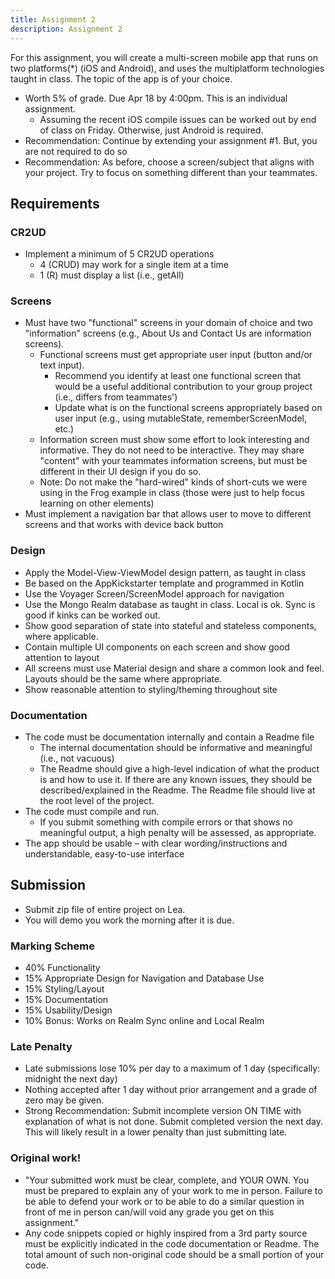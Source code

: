 ```yaml
---
title: Assignment 2
description: Assignment 2
---
```


For this assignment, you will create a multi-screen mobile app that runs on two platforms(\*) (iOS and Android), and uses the multiplatform technologies taught in class. The topic of the app is of your choice.

* Worth 5% of grade.  Due Apr 18 by 4:00pm.  This is an individual assignment.
  * Assuming the recent iOS compile issues can be worked out by end of class on Friday.  Otherwise, just Android is required.
* Recommendation: Continue by extending your assignment #1.  But, you are not required to do so
* Recommendation: As before, choose a screen/subject that aligns with your project.  Try to focus on something different than your teammates.

## Requirements

### CR2UD
  * Implement a minimum of 5 CR2UD operations
    * 4 (CRUD) may work for a single item at a time
    * 1 (R) must display a list (i.e., getAll)

### Screens
  * Must have two "functional" screens in your domain of choice and two "information" screens (e.g., About Us and Contact Us are information screens).
    * Functional screens must get appropriate user input (button and/or text input).
      * Recommend you identify at least one functional screen that would be a useful additional contribution to your group project (i.e., differs from teammates')
      * Update what is on the functional screens appropriately based on user input (e.g., using mutableState, rememberScreenModel, etc.)
    * Information screen must show some effort to look interesting and informative.  They do not need to be interactive.  They may share "content" with your teammates information screens, but must be different in their UI design if you do so.
    * Note: Do not make the "hard-wired" kinds of short-cuts we were using in the Frog example in class (those were just to help focus learning on other elements)
  * Must implement a navigation bar that allows user to move to different screens and that works with device back button

### Design
  * Apply the Model-View-ViewModel design pattern, as taught in class
  * Be based on the AppKickstarter template and programmed in Kotlin
  * Use the Voyager Screen/ScreenModel approach for navigation
  * Use the Mongo Realm database as taught in class.  Local is ok.  Sync is good if kinks can be worked out.
  * Show good separation of state into stateful and stateless components, where applicable.
  * Contain multiple UI components on each screen and show good attention to layout
  * All screens must use Material design and share a common look and feel.  Layouts should be the same where appropriate.
  * Show reasonable attention to styling/theming throughout site

### Documentation
* The code must be documentation internally and contain a Readme file
  * The internal documentation should be informative and meaningful (i.e., not vacuous)
  * The Readme should give a high-level indication of what the product is and how to use it.  If there are any known issues, they should be described/explained in the Readme.  The Readme file should live at the root level of the project.
* The code must compile and run.
  * If you submit something with compile errors or that shows no meaningful output, a high penalty will be assessed, as appropriate.
* The app should be usable – with clear wording/instructions and understandable, easy-to-use interface

## Submission
  * Submit zip file of entire project on Lea.
  * You will demo you work the morning after it is due.

### Marking Scheme
  * 40% Functionality
  * 15% Appropriate Design for Navigation and Database Use
  * 15% Styling/Layout
  * 15% Documentation
  * 15% Usability/Design
  * 10% Bonus: Works on Realm Sync online and Local Realm

### Late Penalty
  * Late submissions lose 10% per day to a maximum of 1 day (specifically: midnight the next day)
  * Nothing accepted after 1 day without prior arrangement and a grade of zero may be given.
  * Strong Recommendation: Submit incomplete version ON TIME with explanation of what is not done.  Submit completed version the next day.  This will likely result in a lower penalty than just submitting late.

### Original work\!
  * "Your submitted work must be clear, complete, and YOUR OWN.  You must be prepared to explain any of your work to me in person.  Failure to be able to defend your work or to be able to do a similar question in front of me in person can/will void any grade you get on this assignment."
  * Any code snippets copied or highly inspired from a 3rd party source must be explicitly indicated in the code documentation or Readme.  The total amount of such non-original code should be a small portion of your code.
